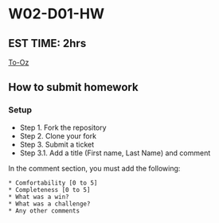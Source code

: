 # W02-D01-HW

## EST TIME: 2hrs
[To-Oz](https://git.generalassemb.ly/SEIR-629/W01-D01-HW/blob/master/To-Oz.md)

## How to submit homework
### Setup
- Step 1. Fork the repository
- Step 2. Clone your fork
- Step 3. Submit a ticket
- Step 3.1. Add a title (First name, Last Name) and comment

In the comment section, you must add the following:
```text
* Comfortability [0 to 5]
* Completeness [0 to 5]
* What was a win?
* What was a challenge?
* Any other comments
```

